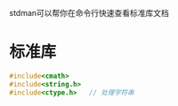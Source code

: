 stdman可以帮你在命令行快速查看标准库文档

# 标准库

```h
#include<cmath>
#include<string.h>
#include<ctype.h>   // 处理字符串
```